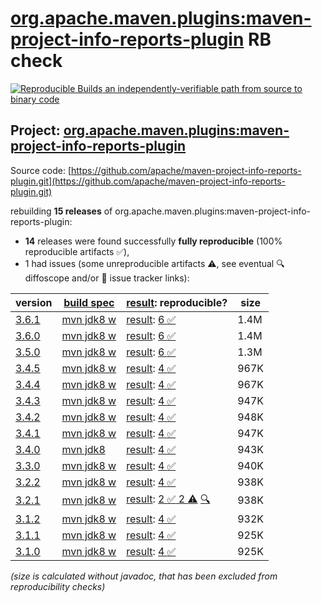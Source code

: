 [org.apache.maven.plugins:maven-project-info-reports-plugin](https://central.sonatype.com/artifact/org.apache.maven.plugins/maven-project-info-reports-plugin/versions) RB check
=======

[![Reproducible Builds](https://reproducible-builds.org/images/logos/rb.svg) an independently-verifiable path from source to binary code](https://reproducible-builds.org/)

## Project: [org.apache.maven.plugins:maven-project-info-reports-plugin](https://central.sonatype.com/artifact/org.apache.maven.plugins/maven-project-info-reports-plugin/versions)

Source code: [https://github.com/apache/maven-project-info-reports-plugin.git](https://github.com/apache/maven-project-info-reports-plugin.git)

rebuilding **15 releases** of org.apache.maven.plugins:maven-project-info-reports-plugin:
- **14** releases were found successfully **fully reproducible** (100% reproducible artifacts :white_check_mark:),
- 1 had issues (some unreproducible artifacts :warning:, see eventual :mag: diffoscope and/or :memo: issue tracker links):

| version | [build spec](/BUILDSPEC.md) | [result](https://reproducible-builds.org/docs/jvm/): reproducible? | size |
| -- | --------- | ------ | -- |
| [3.6.1](https://central.sonatype.com/artifact/org.apache.maven.plugins/maven-project-info-reports-plugin/3.6.1/pom) | [mvn jdk8 w](maven-project-info-reports-plugin-3.6.1.buildspec) | [result](maven-project-info-reports-plugin-3.6.1.buildinfo): [6 :white_check_mark: ](maven-project-info-reports-plugin-3.6.1.buildcompare) | 1.4M |
| [3.6.0](https://central.sonatype.com/artifact/org.apache.maven.plugins/maven-project-info-reports-plugin/3.6.0/pom) | [mvn jdk8 w](maven-project-info-reports-plugin-3.6.0.buildspec) | [result](maven-project-info-reports-plugin-3.6.0.buildinfo): [6 :white_check_mark: ](maven-project-info-reports-plugin-3.6.0.buildcompare) | 1.4M |
| [3.5.0](https://central.sonatype.com/artifact/org.apache.maven.plugins/maven-project-info-reports-plugin/3.5.0/pom) | [mvn jdk8 w](maven-project-info-reports-plugin-3.5.0.buildspec) | [result](maven-project-info-reports-plugin-3.5.0.buildinfo): [6 :white_check_mark: ](maven-project-info-reports-plugin-3.5.0.buildcompare) | 1.3M |
| [3.4.5](https://central.sonatype.com/artifact/org.apache.maven.plugins/maven-project-info-reports-plugin/3.4.5/pom) | [mvn jdk8 w](maven-project-info-reports-plugin-3.4.5.buildspec) | [result](maven-project-info-reports-plugin-3.4.5.buildinfo): [4 :white_check_mark: ](maven-project-info-reports-plugin-3.4.5.buildcompare) | 967K |
| [3.4.4](https://central.sonatype.com/artifact/org.apache.maven.plugins/maven-project-info-reports-plugin/3.4.4/pom) | [mvn jdk8 w](maven-project-info-reports-plugin-3.4.4.buildspec) | [result](maven-project-info-reports-plugin-3.4.4.buildinfo): [4 :white_check_mark: ](maven-project-info-reports-plugin-3.4.4.buildcompare) | 967K |
| [3.4.3](https://central.sonatype.com/artifact/org.apache.maven.plugins/maven-project-info-reports-plugin/3.4.3/pom) | [mvn jdk8 w](maven-project-info-reports-plugin-3.4.3.buildspec) | [result](maven-project-info-reports-plugin-3.4.3.buildinfo): [4 :white_check_mark: ](maven-project-info-reports-plugin-3.4.3.buildcompare) | 947K |
| [3.4.2](https://central.sonatype.com/artifact/org.apache.maven.plugins/maven-project-info-reports-plugin/3.4.2/pom) | [mvn jdk8 w](maven-project-info-reports-plugin-3.4.2.buildspec) | [result](maven-project-info-reports-plugin-3.4.2.buildinfo): [4 :white_check_mark: ](maven-project-info-reports-plugin-3.4.2.buildcompare) | 948K |
| [3.4.1](https://central.sonatype.com/artifact/org.apache.maven.plugins/maven-project-info-reports-plugin/3.4.1/pom) | [mvn jdk8 w](maven-project-info-reports-plugin-3.4.1.buildspec) | [result](maven-project-info-reports-plugin-3.4.1.buildinfo): [4 :white_check_mark: ](maven-project-info-reports-plugin-3.4.1.buildcompare) | 947K |
| [3.4.0](https://central.sonatype.com/artifact/org.apache.maven.plugins/maven-project-info-reports-plugin/3.4.0/pom) | [mvn jdk8](maven-project-info-reports-plugin-3.4.0.buildspec) | [result](maven-project-info-reports-plugin-3.4.0.buildinfo): [4 :white_check_mark: ](maven-project-info-reports-plugin-3.4.0.buildcompare) | 943K |
| [3.3.0](https://central.sonatype.com/artifact/org.apache.maven.plugins/maven-project-info-reports-plugin/3.3.0/pom) | [mvn jdk8 w](maven-project-info-reports-plugin-3.3.0.buildspec) | [result](maven-project-info-reports-plugin-3.3.0.buildinfo): [4 :white_check_mark: ](maven-project-info-reports-plugin-3.3.0.buildcompare) | 940K |
| [3.2.2](https://central.sonatype.com/artifact/org.apache.maven.plugins/maven-project-info-reports-plugin/3.2.2/pom) | [mvn jdk8 w](maven-project-info-reports-plugin-3.2.2.buildspec) | [result](maven-project-info-reports-plugin-3.2.2.buildinfo): [4 :white_check_mark: ](maven-project-info-reports-plugin-3.2.2.buildcompare) | 938K |
| [3.2.1](https://central.sonatype.com/artifact/org.apache.maven.plugins/maven-project-info-reports-plugin/3.2.1/pom) | [mvn jdk8 w](maven-project-info-reports-plugin-3.2.1.buildspec) | [result](maven-project-info-reports-plugin-3.2.1.buildinfo): [2 :white_check_mark:  2 :warning:](maven-project-info-reports-plugin-3.2.1.buildcompare) [:mag:](maven-project-info-reports-plugin-3.2.1.diffoscope) | 938K |
| [3.1.2](https://central.sonatype.com/artifact/org.apache.maven.plugins/maven-project-info-reports-plugin/3.1.2/pom) | [mvn jdk8 w](maven-project-info-reports-plugin-3.1.2.buildspec) | [result](maven-project-info-reports-plugin-3.1.2.buildinfo): [4 :white_check_mark: ](maven-project-info-reports-plugin-3.1.2.buildcompare) | 932K |
| [3.1.1](https://central.sonatype.com/artifact/org.apache.maven.plugins/maven-project-info-reports-plugin/3.1.1/pom) | [mvn jdk8 w](maven-project-info-reports-plugin-3.1.1.buildspec) | [result](maven-project-info-reports-plugin-3.1.1.buildinfo): [4 :white_check_mark: ](maven-project-info-reports-plugin-3.1.1.buildcompare) | 925K |
| [3.1.0](https://central.sonatype.com/artifact/org.apache.maven.plugins/maven-project-info-reports-plugin/3.1.0/pom) | [mvn jdk8 w](maven-project-info-reports-plugin-3.1.0.buildspec) | [result](maven-project-info-reports-plugin-3.1.0.buildinfo): [4 :white_check_mark: ](maven-project-info-reports-plugin-3.1.0.buildcompare) | 925K |

<i>(size is calculated without javadoc, that has been excluded from reproducibility checks)</i>
